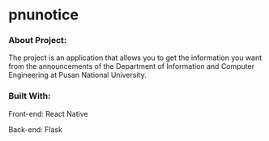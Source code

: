 # pnunotice

### About Project:

The project is an application that allows you to get the information you want from the announcements of the Department of Information and Computer Engineering at Pusan ​​National University.

### Built With:

Front-end: React Native

Back-end: Flask
